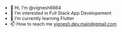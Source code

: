 - 👋 Hi, I’m @vignesh6664
- 👀 I’m interested in Full Stack App Developement
- 🌱 I’m currently learning Flutter
- 📫 How to reach me vignesh.dev.main@gmail.com

<!---
vignesh6664/vignesh6664 is a ✨ special ✨ repository because its `README.md` (this file) appears on your GitHub profile.
You can click the Preview link to take a look at your changes.
--->
